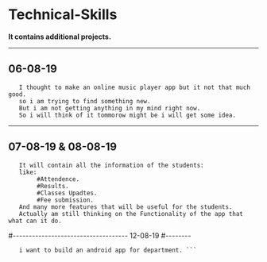 # Technical-Skills
**It contains additional projects.**

-----------------------------------
06-08-19
---------
```So today I was thinking about what should do for my next project.
   I thought to make an online music player app but it not that much good.
   so i am trying to find something new. 
   But i am not getting anything in my mind right now.
   So i will think of it tommorow might be i will get some idea.
   ```
------------------------------------
07-08-19 & 08-08-19
-------------------
```I have decided to build an android app for students of Department of Computer Science.
   It will contain all the information of the students:
   like:
        #Attendence.
        #Results.
        #Classes Upadtes.
        #Fee submission.
   And many more features that will be useful for the students.
   Actually am still thinking on the Functionality of the app that what can it do.
```   
#------------------------------------
12-08-19 
#--------
```Today I have started learning a new thing called "Flutter". I am learning it because,
   i want to build an android app for department. ```